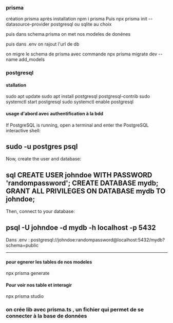 ### prisma 
création prisma après installation 
npm i prisma
Puis npx prisma init --datasource-provider postgresql ou sqlite au choix 

puis dans schema.prisma on met nos modeles de donénes 

puis dans .env on rajout l'url de db


on migre le schema de prisma avec commande 
npx prisma migrate dev --name add_models 

### postgresql 
#### stallation 
sudo apt update
sudo apt install postgresql postgresql-contrib
sudo systemctl start postgresql
sudo systemctl enable postgresql

#### usage d'abord avec authentification à la bdd 
If PostgreSQL is running, open a terminal and enter the PostgreSQL interactive shell:

sudo -u postgres psql
---
Now, create the user and database:

sql
CREATE USER johndoe WITH PASSWORD 'randompassword';
CREATE DATABASE mydb;
GRANT ALL PRIVILEGES ON DATABASE mydb TO johndoe;
---
Then, connect to your database:

psql -U johndoe -d mydb -h localhost -p 5432
---
Dans .env : postgresql://johndoe:randompassword@localhost:5432/mydb?schema=public

--- 
#### pour egnerer les tables de nos modeles  
npx prisma generate 

#### Pour voir nos table et interagir 
npx prisma studio 

### on crée lib avec prisma.ts  , un fichier qui permet de se connecter à la base de données 

